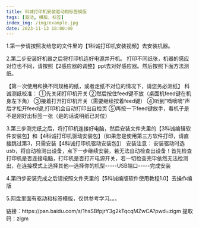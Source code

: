 ```yaml
---
title: 科城打印机安装驱动和标签模版
tags: [驱动, 模版，标签]
index_img: /img/example.jpg
date: 2023-11-13 18:00:00
---
```

1.第一步请按照发给您的文件里的【1科诚打印机安装视频】去安装机器。

2.第二步安装好机器之后将打印机连好电源并开机。
打印不同纸张，机器的感应对位也不同，请按照【2感应器的调整】ppt去对好感应器。然后按照下面方法测纸。


【第一次使用和换不同规格的纸，或者走纸不对位的情况下，请您务必测纸】
科诚测纸校准：
①先关闭打印机开关
②然后按住feed键不放（桌面机feed键在机身左下角）
③接着打开打印机开关（需要继续按着feed键）
④听到“嘀嘀嘀”声后才松开feed键,打印机会自动打印出自检页
⑤再按一下feed键放手，看机子是不是刚好出标签一张（是的话说明纸已对位）


3.第三步测完纸之后，将打印机连接好电脑，然后安装文件夹里的【3科诚编辑软件安装包】和【4科诚打印机驱动安装包】（如果您是使用第三方软件打印，请直接跳过第3，只需安装【4科诚打印机驱动安装包】）
安装注意：
安装驱动时选usb，将自动检测出设备，点下一步继续安装，若无法自动检查出设备！首先检查打印机是否连接电脑，打印机是否打开电源开关，若一切检查完毕依然无法检测出，在连接模式上选择其他—选择你的机型-----USB端口-----完成安装



4.第四步安装完成之后请按照文件夹里的【5科诚编版软件使用教程1.0】去操作编版



5.网盘里面有驱动和标签模版，仅供参考学习。。。

<p class="note note-primary">链接：https://pan.baidu.com/s/1hsSBfpjrY3g2kTqcqMZwCA?pwd=zigm 
提取码：zigm
</p>

